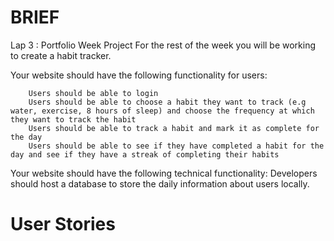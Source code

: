 # BRIEF
Lap 3 : Portfolio Week Project For the rest of the week you will be working to create a habit tracker.

Your website should have the following functionality for users:

        Users should be able to login
        Users should be able to choose a habit they want to track (e.g water, exercise, 8 hours of sleep) and choose the frequency at which they want to track the habit
        Users should be able to track a habit and mark it as complete for the day
        Users should be able to see if they have completed a habit for the day and see if they have a streak of completing their habits

Your website should have the following technical functionality:
        Developers should host a database to store the daily information about users locally.

# User Stories